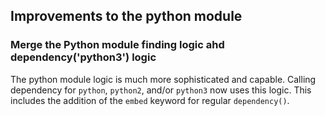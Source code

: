 ## Improvements to the python module

### Merge the Python module finding logic ahd dependency('python3') logic

The python module logic is much more sophisticated and capable. Calling dependency
for `python`, `python2`, and/or `python3` now uses this logic. This includes the addition
of the `embed` keyword for regular `dependency()`.
